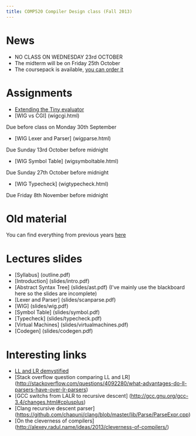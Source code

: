 ```yaml
---
title: COMP520 Compiler Design class (Fall 2013)
---
```


# News
* NO CLASS ON WEDNESDAY 23rd OCTOBER
* The midterm will be on Friday 25th October
* The coursepack is available, [you can order it](https://www.bookstore.mcgill.ca/comp-520-compiler-design-1)

# Assignments

* [Extending the Tiny evaluator](tiny.html) 
* [WIG vs CGI] (wigcgi.html)

Due before class on Monday 30th September 

* [WIG Lexer and Parser] (wigparse.html)

Due Sunday 13rd October before midnight

* [WIG Symbol Table] (wigsymboltable.html)

Due Sunday 27th October before midnight

* [WIG Typecheck] (wigtypecheck.html)

Due Friday 8th November before midnight

# Old material

You can find everything from previous years [here](http://www.cs.mcgill.ca/~cs520/2012/)

# Lectures slides

* [Syllabus] (outline.pdf)
* [Introduction] (slides/intro.pdf)
* [Abstract Syntax Tree] (slides/ast.pdf) (I've mainly use the blackboard here so the slides are incomplete)
* [Lexer and Parser] (slides/scanparse.pdf)
* [WIG] (slides/wig.pdf)
* [Symbol Table] (slides/symbol.pdf)
* [Typecheck] (slides/typecheck.pdf)
* [Virtual Machines] (slides/virtualmachines.pdf)
* [Codegen] (slides/codegen.pdf)


# Interesting links
* [LL and LR demystified](http://blog.reverberate.org/2013/07/ll-and-lr-parsing-demystified.html)
* [Stack overflow question comparing LL and LR] (http://stackoverflow.com/questions/4092280/what-advantages-do-ll-parsers-have-over-lr-parsers)
* [GCC switchs from LALR to recursive descent] (http://gcc.gnu.org/gcc-3.4/changes.html#cplusplus)
* [Clang recursive descent parser] (https://github.com/chapuni/clang/blob/master/lib/Parse/ParseExpr.cpp)
* [On the cleverness of compilers] (http://alexey.radul.name/ideas/2013/cleverness-of-compilers/)
